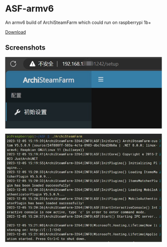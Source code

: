 # ASF-armv6
An armv6 build of ArchiSteamFarm which could run on raspberrypi 1b+

[Download](https://nightly.ore-imo.tk/ASF-armv6)

## Screenshots
![1](pic/1.jpg)

![2](pic/2.jpg)
